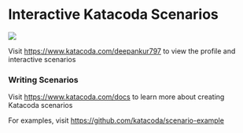 # Interactive Katacoda Scenarios

[![](http://shields.katacoda.com/katacoda/deepankur797/count.svg)](https://www.katacoda.com/deepankur797 "Get your profile on Katacoda.com")

Visit https://www.katacoda.com/deepankur797 to view the profile and interactive scenarios

### Writing Scenarios
Visit https://www.katacoda.com/docs to learn more about creating Katacoda scenarios

For examples, visit https://github.com/katacoda/scenario-example
